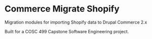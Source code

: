 # Commerce Migrate Shopify

Migration modules for importing Shopify data to Drupal Commerce 2.x

Built for a COSC 499 Capstone Software Engineering project.
